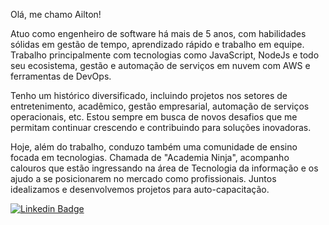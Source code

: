 Olá, me chamo Ailton!

Atuo como engenheiro de software há mais de 5 anos, com habilidades sólidas em gestão de tempo, aprendizado rápido e trabalho em equipe. Trabalho principalmente com tecnologias como JavaScript, NodeJs e todo seu ecosistema, gestão e automação de serviços em nuvem com AWS e ferramentas de DevOps.

Tenho um histórico diversificado, incluindo projetos nos setores de entretenimento, acadêmico, gestão empresarial, automação de serviços operacionais, etc. Estou sempre em busca de novos desafios que me permitam continuar crescendo e contribuindo para soluções inovadoras.

Hoje, além do trabalho, conduzo também uma comunidade de ensino focada em tecnologias. Chamada de "Academia Ninja", acompanho calouros que estão ingressando na área de Tecnologia da informação e os ajudo a se posicionarem no mercado como profissionais. Juntos idealizamos e desenvolvemos projetos para auto-capacitação.

[![Linkedin Badge](https://img.shields.io/badge/-LinkedIn-blue?style=flat-square&logo=Linkedin&logoColor=white&link=https://www.linkedin.com/in/ailton-loures)](https://www.linkedin.com/in/ailton-loures)

